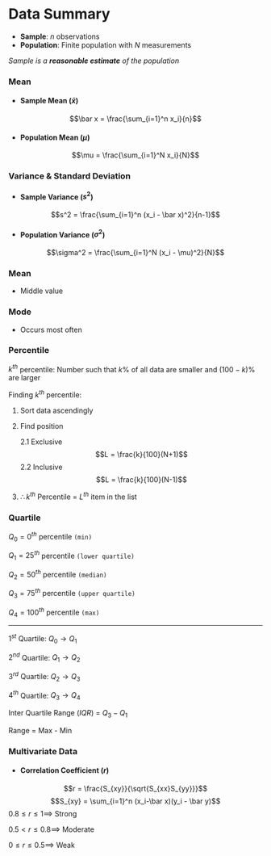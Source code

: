# Data Summary

- **Sample**: $n$ observations
- **Population**: Finite population with $N$ measurements

*Sample is a __reasonable estimate__ of the population*


### Mean

- #### Sample Mean $(\bar x)$

$$\bar x = \frac{\sum_{i=1}^n x_i}{n}$$

- #### Population Mean $(\mu)$

$$\mu = \frac{\sum_{i=1}^N x_i}{N}$$


### Variance & Standard Deviation

- #### Sample Variance ($s^2$)

$$s^2 = \frac{\sum_{i=1}^n (x_i - \bar x)^2}{n-1}$$

- #### Population Variance ($\sigma ^2$)

$$\sigma^2 = \frac{\sum_{i=1}^N (x_i - \mu)^2}{N}$$

### Mean

- Middle value

### Mode

- Occurs most often



### Percentile

$k^{th}$ percentile: Number such that $k\%$ of all data are smaller and $(100-k)\%$ are larger

Finding $k^{th}$ percentile:

1. Sort data ascendingly
2. Find position

    2.1 Exclusive
        $$L = \frac{k}{100}(N+1)$$
    2.2 Inclusive
        $$L = \frac{k}{100}(N-1)$$
3. $\therefore k^{th}$ Percentile = $L^{th}$ item in the list


### Quartile

$Q_0 = 0^{th}$ percentile `(min)`

$Q_1 = 25^{th}$ percentile `(lower quartile)`

$Q_2 = 50^{th}$ percentile `(median)`

$Q_3 = 75^{th}$ percentile `(upper quartile)`

$Q_4 = 100^{th}$ percentile `(max)`

<hr>

$\displaystyle 1^{st}$ Quartile: $Q_0 \rightarrow Q_1$

$\displaystyle 2^{nd}$ Quartile: $Q_1 \rightarrow Q_2$

$\displaystyle 3^{rd}$ Quartile: $Q_2 \rightarrow Q_3$

$\displaystyle 4^{th}$ Quartile: $Q_3 \rightarrow Q_4$

Inter Quartile Range $(IQR)$ = $Q_3 - Q_1$

Range = Max - Min

### Multivariate Data

- #### Correlation Coefficient $(r)$
$$r = \frac{S_{xy}}{\sqrt{S_{xx}S_{yy}}}$$
$$S_{xy} = \sum_{i=1}^n (x_i-\bar x)(y_i - \bar y)$$
$0.8 \leq r \leq 1 \implies$ Strong

$0.5 \lt r \leq 0.8 \implies$ Moderate

$0 \leq r \leq 0.5 \implies$ Weak